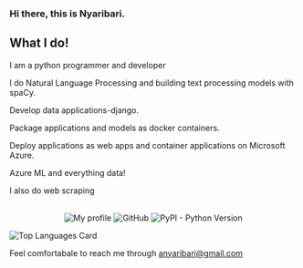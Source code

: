 ### Hi there, this is Nyaribari.


## What I do!

I am a python programmer and developer

I do Natural Language Processing and building text processing models with spaCy.

Develop data applications-django.

Package applications and models as docker containers.

Deploy applications as web apps and container applications on Microsoft Azure.

Azure ML and everything data!

I also do web scraping

<p align="center">
  <br>
  <img alt="My profile" src="https://github.com/Nyaribari">
  <img alt="GitHub" src="https://img.shields.io/github/license/facultyai/dash-bootstrap-components">
  <img alt="PyPI - Python Version" src="https://img.shields.io/pypi/pyversions/dash-bootstrap-components">
</p>


![Top Languages Card](https://github-readme-stats.vercel.app/api/top-langs/?username=Nyaribari&layout=compact)

Feel comfortabale to reach me through anyaribari@gmail.com
